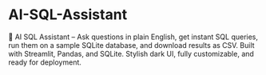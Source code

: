 # AI-SQL-Assistant
🧠 AI SQL Assistant – Ask questions in plain English, get instant SQL queries, run them on a sample SQLite database, and download results as CSV. Built with Streamlit, Pandas, and SQLite. Stylish dark UI, fully customizable, and ready for deployment.

